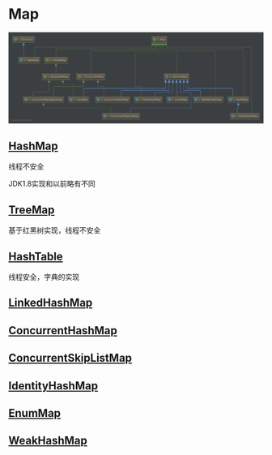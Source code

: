 # Map
![](../../resources/image/Map.png "map")
## [HashMap](map/HashMap.md)
线程不安全

JDK1.8实现和以前略有不同
## [TreeMap](map/TreeMap.md)
基于红黑树实现，线程不安全
## [HashTable](map/HashTable.md)
线程安全，字典的实现
## [LinkedHashMap](map/LinkedHashMap.md)
## [ConcurrentHashMap](map/ConcurrentHashMap.md)
## [ConcurrentSkipListMap](map/ConcurrentSkipListMap.md)
## [IdentityHashMap](map/IdentityHashMap.md)
## [EnumMap](map/EnumMap.md)
## [WeakHashMap](map/WeakHashMap.md)